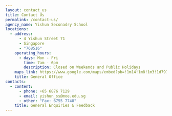 ```yaml
---
layout: contact_us
title: Contact Us
permalink: /contact-us/
agency_name: Yishun Seconadry School
locations:
  - address:
      - 4 Yishun Street 71
      - Singapore
      - "768516"
    operating_hours:
      - days: Mon - Fri
        time: 7am - 6pm
        description: Closed on Weekends and Public Holidays
    maps_link: https://www.google.com/maps/embed?pb=!1m14!1m8!1m3!1d7977.157961918996!2d103.828833!3d1.428129!3m2!1i1024!2i768!4f13.1!3m3!1m2!1s0x0%3A0x751050b24b4c4258!2sYishun%20Secondary%20School!5e0!3m2!1sen!2ssg!4v1629248304062!5m2!1sen!2ssg
    title: General Office
contacts:
  - content:
      - phone: +65 6876 7129
      - email: yishun_ss@moe.edu.sg
      - other: "Fax: 6755 7748"
    title: General Enquiries & Feedback
---
```

